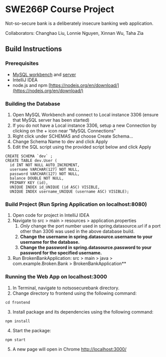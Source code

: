 # SWE266P Course Project
Not-so-secure bank is a deliberately insecure banking web application.

Collaborators: Changhao Liu, Lonnie Nguyen, Xinnan Wu, Taha Zia

## Build Instructions
### Prerequisites
- [MySQL workbench](https://www.mysql.com/products/workbench/) and [server](https://www.mysql.com/products/community/)
- IntelliJ IDEA
- node.js and npm [https://nodejs.org/en/download/](https://nodejs.org/en/download/)

### Building the Database
1. Open MySQL Workbench and connect to Local instance 3306 (ensure that MySQL server has been started)
2. If you do not have a Local instance 3306, setup a new Connection by clicking on the + icon near "MySQL Connections"
3. Right click under SCHEMAS and choose Create Schema...
4. Change Schema Name to dev and click Apply
5. Edit the SQL script using the provided script below and click Apply
```mysql
CREATE SCHEMA `dev` ;
CREATE TABLE dev.User (
  id INT NOT NULL AUTO_INCREMENT,
  username VARCHAR(127) NOT NULL,
  password VARCHAR(127) NOT NULL,
  balance DOUBLE NOT NULL,
  PRIMARY KEY (id),
  UNIQUE INDEX id_UNIQUE (id ASC) VISIBLE,
  UNIQUE INDEX username_UNIQUE (username ASC) VISIBLE);
```

### Build Project (Run Spring Application on localhost:8080)
1. Open code for project in IntelliJ IDEA
2. Navigate to src > main > resources > application.properties
   1. *Only* change the port number used in spring.datasource.url if a port other than 3306 was used in the above database build.
   2. **Change the username in spring.datasource.username to your username for the database.**
   3. **Change the password in spring.datasource.password to your password for the specified username.**
3. Run BrokenBankApplication: src > main > java > com.example.Broken.Bank > BrokenBankApplication**

### Running the Web App on localhost:3000
1. In Terminal, navigate to notsosecurebank directory.
2. Change directory to frontend using the following command:
```commandline
cd frontend
```
3. Install package and its dependencies using the following command:
```commandline
npm install
```
4. Start the package:
```commandline
npm start
```
5. A new page will open in Chrome [http://localhost:3000/](http://localhost:3000/)
